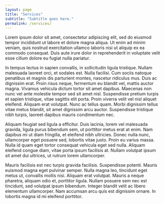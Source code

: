```yaml
---
layout: page
title: "Services"
subtitle: "Subtitle goes here."
permalink: /services/
---
```

Lorem ipsum dolor sit amet, consectetur adipiscing elit, sed do eiusmod tempor incididunt ut labore et dolore magna aliqua. Ut enim ad minim veniam, quis nostrud exercitation ullamco laboris nisi ut aliquip ex ea commodo consequat. Duis aute irure dolor in reprehenderit in voluptate velit esse cillum dolore eu fugiat nulla pariatur.

In tempus lectus in sapien convallis, in sollicitudin ligula tristique. Nullam malesuada laoreet orci, et sodales est. Nulla facilisi. Cum sociis natoque penatibus et magnis dis parturient montes, nascetur ridiculus mus. Duis ac dignissim erat. Proin risus neque, fermentum eu blandit vel, mattis auctor magna. Vivamus vehicula dictum tortor sit amet dapibus. Maecenas non nunc vel ante molestie tempor sed sit amet nisl. Suspendisse pretium turpis et sapien tristique, vitae sagittis elit porta. Proin viverra velit vel nisl aliquet eleifend. Aliquam erat volutpat. Nunc ac tellus quam. Morbi dignissim tellus vitae metus blandit, sit amet dignissim arcu auctor. Suspendisse tristique nibh turpis, laoreet dapibus mauris condimentum nec.

Aliquam feugiat sed ligula a efficitur. Duis lacinia, lorem vel malesuada gravida, ligula purus bibendum sem, ut porttitor metus erat at enim. Nam dapibus mi ut diam fringilla, et eleifend nibh ultricies. Donec nulla nunc, ullamcorper eget posuere sed, lobortis vitae justo. Proin eu varius massa. Nulla id quam eget tortor consequat vehicula eget sed nulla. Aliquam eleifend congue diam, vitae porta ipsum facilisis at. Nullam volutpat ipsum sit amet dui ultrices, ut rutrum lorem ullamcorper.

Mauris facilisis est nec turpis gravida facilisis. Suspendisse potenti. Mauris euismod magna eget pulvinar semper. Nulla magna leo, tincidunt eget metus ut, convallis mollis nisi. Aliquam erat volutpat. Mauris a neque pharetra, aliquam odio et, porttitor ligula. Nullam posuere sem nec est tincidunt, sed volutpat ipsum bibendum. Integer blandit velit ac libero elementum ullamcorper. Nam accumsan arcu quis est dignissim ornare. In lobortis magna id mi eleifend porttitor.
